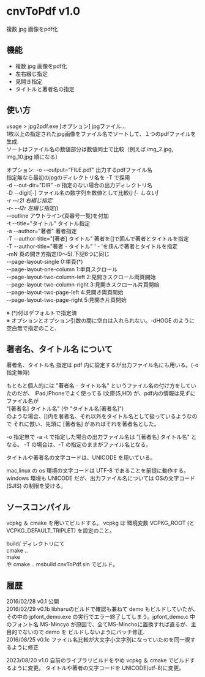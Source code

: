 # cnvToPdf v1.0

複数 jpg 画像をpdf化


## 機能

- 複数 jpg 画像をpdf化
- 左右綴じ指定
- 見開き指定
- タイトルと著者名の指定

## 使い方

usage > jpg2pdf.exe [オプション] jpgファイル...  
  1枚以上の指定されたjpg画像をファイル名でソートして、１つのpdfファイルを生成.  
  ソートはファイル名の数値部分は数値同士で比較（例えば img_2.jpg, img_10.jpg 順になる）

オプション:
  -o  --output="FILE.pdf"               出力するpdfファイル名  
                                        指定無なら最初のjpgのディレクトリ名を -T で採用  
  -d  --out-dir="DIR"                   -o 指定のない場合の出力ディレクトリ名  
  -D  --digit[-]                        ファイル名の数字列を数値として比較(*)  [- しない]  
  -r  --r2l                             右綴じ指定  
  -r- --l2r                             左綴じ指定(*)  
      --outline                         アウトライン(頁番号一覧)を付加  
  -t  --title="タイトル"                タイトル指定  
  -a  --author="著者"        著者指定  
  -T  --author-title="[著者] タイトル"  著者を[]で囲んで著者とタイトルを指定  
  -T  --author-title="著者 - タイトル"  ' - 'を挟んで著者とタイトルを指定  
  -mN                                  頁の開き方指定(0～5).下記6つに同じ  
      --page-layout-single             0:単頁(*)  
      --page-layout-one-column         1:単頁スクロール  
      --page-layout-two-column-left    2:見開きスクロール両頁開始  
      --page-layout-two-column-right   3:見開きスクロール片頁開始  
      --page-layout-two-page-left      4:見開き両頁開始  
      --page-layout-two-page-right     5:見開き片頁開始  

  ※ (*)付はデフォルトで指定済  
  ※ オプションとオプション引数の間に空白は入れられない。-dHOGE のように空白無で指定のこと.  
  

## 著者名、タイトル名 について

著者名、タイトル名 指定は pdf 内に設定するが出力ファイル名にも用いる。(-o指定無時)  

もともと個人的には "著者名 - タイトル名" というファイル名の付け方をしていたのだが、
iPad,iPhoneでよく使ってる i文庫(S,HD) が、pdf内の情報は見ずにファイル名が  
  "[著者名] タイトル名" (や "タイトル名[著者名]")  
のような場合、[]内を著者名、それ以外をタイトル名として扱っているようなので
それに倣い、先頭に [著者名] があればそれを著者名とした。

-o 指定無で -a -t で指定した場合の出力ファイル名は "[著者名] タイトル名" となる。
-T の場合は、-T の指定のままがファイル名となる。

タイトルや著者名の文字コードは、UNICODE を用いている。

mac,linux の os 環境の文字コードは UTF-8 であることを前提に動作する。
windows 環境も UNICODE だが、出力ファイル名については OSの文字コード(SJIS)
の制限を受ける。


## ソースコンパイル

vcpkg ＆ cmake を用いてビルドする。
vcpkg は 環境変数 VCPKG_ROOT (と VCPKG_DEFAULT_TRIPLET) を設定のこと。

build/ ディレクトリにて  
 cmake ..  
 make  
や
 cmake ..
 msbuild cnvToPdf.sln
でビルド。


## 履歴
2016/02/28 v0.1  公開  
2016/02/29 v0.1b  libharuのビルドで確認も兼ねて demo もビルドしていたが、
その中の jpfont_demo.exe の実行でエラー終了してしまう。jpfont_demo.c 中のフォント名
MS-Mincyo が原因で、全てMS-Minchoに置換すれば直るが、主目的でないので demo を
ビルドしないようにバッチ修正.  
2016/08/25 v0.1c  ファイル名比較が大文字小文字別になっていたのを同一視するように修正  

2023/08/20 v1.0   自前のライブラリビルドをやめ vcpkg ＆ cmake でビルドするように変更。
                  タイトルや著者の文字コードを UNICODE(utf-8)に変更。
